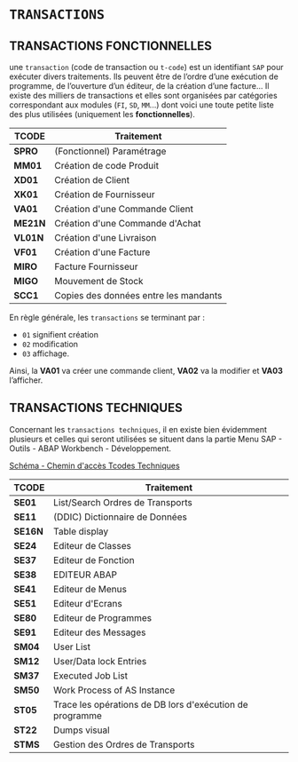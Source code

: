 # **`TRANSACTIONS`**

## **TRANSACTIONS FONCTIONNELLES**

une `transaction` (code de transaction ou `t-code`) est un identifiant `SAP` pour exécuter divers traitements. Ils peuvent être de l’ordre d’une exécution de programme, de l’ouverture d’un éditeur, de la création d’une facture... Il existe des milliers de transactions et elles sont organisées par catégories correspondant aux modules (`FI`, `SD`, `MM`...) dont voici une toute petite liste des plus utilisées (uniquement les **fonctionnelles**).

| TCODE     | Traitement                            |
| --------- | ------------------------------------- |
| **SPRO**  | (Fonctionnel) Paramétrage             |
| **MM01**  | Création de code Produit              |
| **XD01**  | Création de Client                    |
| **XK01**  | Création de Fournisseur               |
| **VA01**  | Création d'une Commande Client        |
| **ME21N** | Création d'une Commande d'Achat       |
| **VL01N** | Création d'une Livraison              |
| **VF01**  | Création d'une Facture                |
| **MIRO**  | Facture Fournisseur                   |
| **MIGO**  | Mouvement de Stock                    |
| **SCC1**  | Copies des données entre les mandants |

En règle générale, les `transactions` se terminant par :

- `01` signifient création
- `02` modification
- `03` affichage.

Ainsi, la **VA01** va créer une commande client, **VA02** va la modifier et **VA03** l’afficher.

## **TRANSACTIONS TECHNIQUES**

Concernant les `transactions techniques`, il en existe bien évidemment plusieurs et celles qui seront utilisées se situent dans la partie Menu SAP - Outils - ABAP Workbench - Développement.

[Schéma - Chemin d'accès Tcodes Techniques](../99%20-%20Ressources/99_Help%20-%2001%20-%2001.png)

| TCODE     | Traitement                                               |
| --------- | -------------------------------------------------------- |
| **SE01**  | List/Search Ordres de Transports                         |
| **SE11**  | (DDIC) Dictionnaire de Données                           |
| **SE16N** | Table display                                            |
| **SE24**  | Editeur de Classes                                       |
| **SE37**  | Editeur de Fonction                                      |
| **SE38**  | EDITEUR ABAP                                             |
| **SE41**  | Editeur de Menus                                         |
| **SE51**  | Editeur d'Ecrans                                         |
| **SE80**  | Editeur de Programmes                                    |
| **SE91**  | Editeur des Messages                                     |
| **SM04**  | User List                                                |
| **SM12**  | User/Data lock Entries                                   |
| **SM37**  | Executed Job List                                        |
| **SM50**  | Work Process of AS Instance                              |
| **ST05**  | Trace les opérations de DB lors d'exécution de programme |
| **ST22**  | Dumps visual                                             |
| **STMS**  | Gestion des Ordres de Transports                         |
